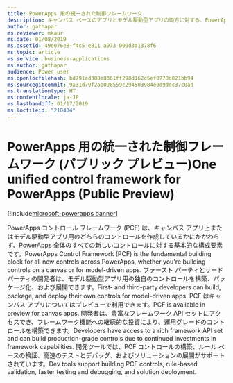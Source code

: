 ```yaml
---
title: PowerApps 用の統一された制御フレームワーク
description: キャンバス ベースのアプリとモデル駆動型アプリの両方に対する、PowerApps 用の 1 つの統一された制御フレームワークです。
author: gathapar
ms.reviewer: mkaur
ms.date: 01/08/2019
ms.assetid: 49e076e8-f4c5-e811-a973-000d3a1378f6
ms.topic: article
ms.service: business-applications
ms.author: gathapar
audience: Power user
ms.openlocfilehash: bd791ad388a8361ff298d162c5ef0770d021bb94
ms.sourcegitcommit: 9a31d79f2ae098559c294503984e0d9ddc37c0ad
ms.translationtype: HT
ms.contentlocale: ja-JP
ms.lasthandoff: 01/17/2019
ms.locfileid: "210434"
---
```

# <a name="one-unified-control-framework-for-powerapps-public-preview"></a><span data-ttu-id="d90e4-103">PowerApps 用の統一された制御フレームワーク (パブリック プレビュー)</span><span class="sxs-lookup"><span data-stu-id="d90e4-103">One unified control framework for PowerApps (Public Preview)</span></span>


[!include[microsoft-powerapps banner](../includes/microsoft-powerapps.md)]

<span data-ttu-id="d90e4-104">PowerApps コントロール フレームワーク (PCF) は、キャンバス アプリ上またはモデル駆動型アプリ用のどちらのコントロールを作成しているかにかかわらず、PowerApps 全体のすべての新しいコントロールに対する基本的な構成要素です。</span><span class="sxs-lookup"><span data-stu-id="d90e4-104">PowerApps Control Framework (PCF) is the fundamental building block for all new controls across PowerApps, whether you're building controls on a canvas or for model-driven apps.</span></span> <span data-ttu-id="d90e4-105">ファースト パーティとサード パーティの開発者は、モデル駆動型アプリ用の独自のコントロールを構築、パッケージ化、および展開できます。</span><span class="sxs-lookup"><span data-stu-id="d90e4-105">First- and third-party developers can build, package, and deploy their own controls for model-driven apps.</span></span> <span data-ttu-id="d90e4-106">PCF はキャンバス アプリについてはプレビューで利用できます。</span><span class="sxs-lookup"><span data-stu-id="d90e4-106">PCF is available in preview for canvas apps.</span></span> <span data-ttu-id="d90e4-107">開発者は、豊富なフレームワーク API セットにアクセスでき、フレームワーク機能への継続的な投資により、運用グレードのコントロールを構築できます。</span><span class="sxs-lookup"><span data-stu-id="d90e4-107">Developers have access to a rich framework API set and can build production-grade controls due to continued investments in framework capabilities.</span></span> <span data-ttu-id="d90e4-108">開発ツールでは、PCF コントロールの構築、ルール ベースの検証、高速のテストとデバッグ、およびソリューションの展開がサポートされています。</span><span class="sxs-lookup"><span data-stu-id="d90e4-108">Dev tools support building PCF controls, rule-based validation, faster testing and debugging, and solution deployment.</span></span>

